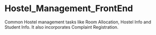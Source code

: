 # Hostel_Management_FrontEnd
Common Hostel management tasks like Room Allocation, Hostel Info and Student Info. It also incorporates Complaint Registration.
